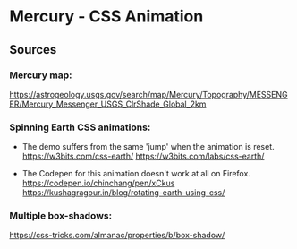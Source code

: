 # Mercury - CSS Animation

## Sources

### Mercury map:
https://astrogeology.usgs.gov/search/map/Mercury/Topography/MESSENGER/Mercury_Messenger_USGS_ClrShade_Global_2km

### Spinning Earth CSS animations:
* The demo suffers from the same 'jump' when the animation is reset.
https://w3bits.com/css-earth/
https://w3bits.com/labs/css-earth/


* The Codepen for this animation doesn't work at all on Firefox.
https://codepen.io/chinchang/pen/xCkus
https://kushagragour.in/blog/rotating-earth-using-css/



### Multiple box-shadows:
https://css-tricks.com/almanac/properties/b/box-shadow/

